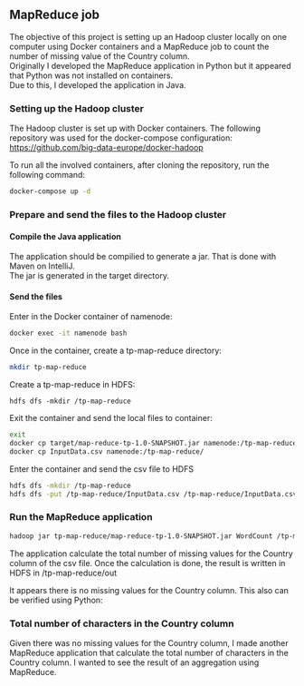 ## MapReduce job 

The objective of this project is setting up an Hadoop cluster locally 
on one computer using Docker containers and a MapReduce job to count the number of 
missing value of the Country column.  
Originally I developed the MapReduce application in Python but it appeared that Python was not installed on containers.  
Due to this, I developed the application in Java. 

### Setting up the Hadoop cluster
The Hadoop cluster is set up with Docker containers. The following repository was used for 
the docker-compose configuration:
https://github.com/big-data-europe/docker-hadoop

To run all the involved containers, after cloning the repository, run the following command:
```bash
docker-compose up -d
```

### Prepare and send the files to the Hadoop cluster
#### Compile the Java application
The application should be compilied to generate a jar. That is done with Maven on IntelliJ.  
The jar is generated in the target directory.

#### Send the files
Enter in the Docker container of namenode:
```bash
docker exec -it namenode bash
```

Once in the container, create a tp-map-reduce directory:
```bash
mkdir tp-map-reduce
```

Create a tp-map-reduce in HDFS:
```
hdfs dfs -mkdir /tp-map-reduce
```

Exit the container and send the local files to container:
```bash
exit
docker cp target/map-reduce-tp-1.0-SNAPSHOT.jar namenode:/tp-map-reduce/
docker cp InputData.csv namenode:/tp-map-reduce/
```

Enter the container and send the csv file to HDFS
```bash
hdfs dfs -mkdir /tp-map-reduce
hdfs dfs -put /tp-map-reduce/InputData.csv /tp-map-reduce/InputData.csv
```

### Run the MapReduce application
```bash
hadoop jar tp-map-reduce/map-reduce-tp-1.0-SNAPSHOT.jar WordCount /tp-map-reduce/InputData.csv /tp-map-reduce/output.txt
```

The application calculate the total number of missing values for the Country column of the csv file.
Once the calculation is done, the result is written in HDFS in /tp-map-reduce/out

It appears there is no missing values for the Country column. This also can be verified using Python:


### Total number of characters in the Country column
Given there was no missing values for the Country column, I made another MapReduce application that
calculate the total number of characters in the Country column. I wanted to see the result of an aggregation using MapReduce.

